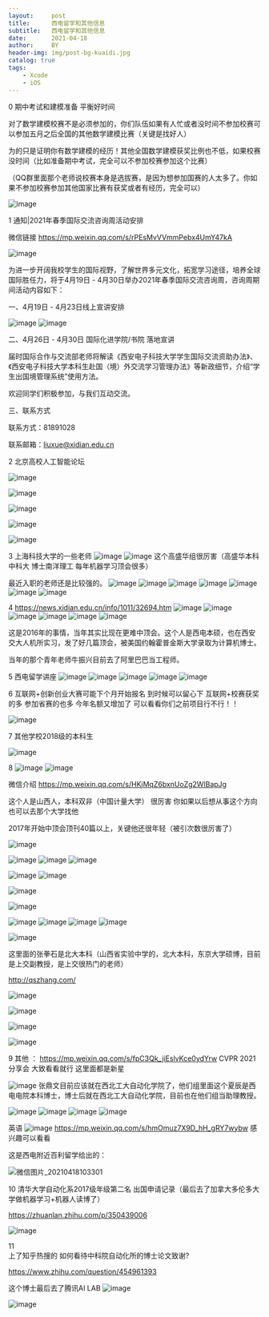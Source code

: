 ```yaml
---
layout:     post
title:      西电留学和其他信息
subtitle:   西电留学和其他信息
date:       2021-04-18
author:     BY
header-img: img/post-bg-kuaidi.jpg
catalog: true
tags:
    - Xcode
    - iOS
---
```



0  期中考试和建模准备 平衡好时间 

对了数学建模校赛不是必须参加的，你们队伍如果有人忙或者没时间不参加校赛可以参加五月之后全国的其他数学建模比赛（关键是找好人）

为的只是证明你有数学建模的经历！其他全国数学建模获奖比例也不低，如果校赛没时间（比如准备期中考试，完全可以不参加校赛参加这个比赛）

（QQ群里面那个老师说校赛本身是选拔赛，是因为想参加国赛的人太多了。你如果不参加校赛参加其他国家比赛有获奖或者有经历，完全可以）


![image](https://user-images.githubusercontent.com/24884878/115147738-0fc0e780-a08f-11eb-8692-262b1bad0634.png)




1 通知|2021年春季国际交流咨询周活动安排

微信链接 https://mp.weixin.qq.com/s/rPEsMvVVmmPebx4UmY47kA

![image](https://user-images.githubusercontent.com/24884878/115131097-e620a580-a027-11eb-93b7-a6807145b428.png)

为进一步开阔我校学生的国际视野，了解世界多元文化，拓宽学习途径，培养全球国际胜任力，将于4月19日 - 4月30日举办2021年春季国际交流咨询周，咨询周期间活动内容如下：

一、4月19日 - 4月23日线上宣讲安排

![image](https://user-images.githubusercontent.com/24884878/115131124-241dc980-a028-11eb-8e3f-cc055a90fe1f.png)
![image](https://user-images.githubusercontent.com/24884878/115131130-2bdd6e00-a028-11eb-8cfd-e905ccb5afc3.png)

二、4月26日 - 4月30日  国际化进学院/书院 落地宣讲

届时国际合作与交流部老师将解读《西安电子科技大学学生国际交流资助办法》、《西安电子科技大学本科生赴国（境）外交流学习管理办法》等新政细节，介绍“学生出国境管理系统”使用方法。

欢迎同学们积极参加，与我们互动交流。

三、联系方式

联系方式：81891028

联系邮箱：liuxue@xidian.edu.cn

2  北京高校人工智能论坛 

![image](https://user-images.githubusercontent.com/24884878/115131149-53343b00-a028-11eb-8f12-ef896e6f6eb9.png)

![image](https://user-images.githubusercontent.com/24884878/115131152-5b8c7600-a028-11eb-8619-545cbb67ae8a.png)

![image](https://user-images.githubusercontent.com/24884878/115132127-e755d080-a02f-11eb-8094-c59b069785f2.png)

![image](https://user-images.githubusercontent.com/24884878/115132131-ef157500-a02f-11eb-9a35-8cec5399ba8c.png)

![image](https://user-images.githubusercontent.com/24884878/115132845-65b57100-a036-11eb-81bb-20ed559999c5.png)



3 上海科技大学的一些老师
![image](https://user-images.githubusercontent.com/24884878/115131660-647f4680-a02c-11eb-89a8-9e818a8d3a30.png)
![image](https://user-images.githubusercontent.com/24884878/115131776-39492700-a02d-11eb-8023-a25592878202.png)
这个高盛华组很厉害（高盛华本科中科大 博士南洋理工 每年机器学习顶会很多）


最近入职的老师还是比较强的。
![image](https://user-images.githubusercontent.com/24884878/115131700-b58f3a80-a02c-11eb-9994-b0e7d06e73cd.png)
![image](https://user-images.githubusercontent.com/24884878/115131704-c17afc80-a02c-11eb-921d-5dcdca562389.png)
![image](https://user-images.githubusercontent.com/24884878/115131713-cb9cfb00-a02c-11eb-9d2b-bac947b3918e.png)
![image](https://user-images.githubusercontent.com/24884878/115131756-09018880-a02d-11eb-9517-9abe78d1ee5b.png)
![image](https://user-images.githubusercontent.com/24884878/115131764-128af080-a02d-11eb-9a99-1d0cf74b1e93.png)
![image](https://user-images.githubusercontent.com/24884878/115131767-19196800-a02d-11eb-95fa-d3dfbe4d8b1c.png)
![image](https://user-images.githubusercontent.com/24884878/115131769-220a3980-a02d-11eb-96c1-8c1fd6acbd86.png)



4 https://news.xidian.edu.cn/info/1011/32694.htm
![image](https://user-images.githubusercontent.com/24884878/115131508-3baa8180-a02b-11eb-94cf-2cee6c8ddfd6.png)
![image](https://user-images.githubusercontent.com/24884878/115131513-4402bc80-a02b-11eb-82f8-140d174be47b.png)
![image](https://user-images.githubusercontent.com/24884878/115131517-4cf38e00-a02b-11eb-9e5e-5ea86e2b2f54.png)
![image](https://user-images.githubusercontent.com/24884878/115131527-5d0b6d80-a02b-11eb-949d-e8b417b14580.png)
![image](https://user-images.githubusercontent.com/24884878/115131529-6694d580-a02b-11eb-9f56-7e8864c00c19.png)
![image](https://user-images.githubusercontent.com/24884878/115131533-6c8ab680-a02b-11eb-93c9-bd6eed70b86e.png)

这是2016年的事情，当年其实比现在更难中顶会。这个人是西电本硕，也在西安交大人机所实习，发了好几篇顶会，被美国约翰霍普金斯大学录取为计算机博士。

当年的那个青年老师牛振兴目前去了阿里巴巴当工程师。

5 西电留学讲座 
![image](https://user-images.githubusercontent.com/24884878/115131596-cd19f380-a02b-11eb-8f42-fe1e329776dc.png)
![image](https://user-images.githubusercontent.com/24884878/115131602-da36e280-a02b-11eb-8ba1-73a03d55a1d9.png)
![image](https://user-images.githubusercontent.com/24884878/115131606-e4f17780-a02b-11eb-910b-21b5ea6b6cf7.png)
![image](https://user-images.githubusercontent.com/24884878/115131612-ef137600-a02b-11eb-8194-cd8084f8acd2.png)
![image](https://user-images.githubusercontent.com/24884878/115131614-f6d31a80-a02b-11eb-8290-2f469ead14fa.png)

6 互联网+创新创业大赛可能下个月开始报名 到时候可以留心下  互联网+校赛获奖的多 参加省赛的也多 今年名额又增加了 可以看看你们之前项目行不行！！

![image](https://user-images.githubusercontent.com/24884878/115147967-08e6a480-a090-11eb-944c-fc8c5500c7e4.png)


7 其他学校2018级的本科生

![image](https://user-images.githubusercontent.com/24884878/115131667-7a8d0700-a02c-11eb-87ac-8f01c36074a9.png)

8 
![image](https://user-images.githubusercontent.com/24884878/115131799-6c8bb600-a02d-11eb-86eb-b9c434e3280e.png)
![image](https://user-images.githubusercontent.com/24884878/115131810-7e6d5900-a02d-11eb-844c-73f57ac7bc87.png)

微信介绍 https://mp.weixin.qq.com/s/HKjMqZ6bxnUoZg2WlBapJg

这个人是山西人，本科双非（中国计量大学） 很厉害 你如果以后想从事这个方向也可以去那个大学找他

2017年开始中顶会顶刊40篇以上，关键他还很年轻（被引次数很厉害了）

![image](https://user-images.githubusercontent.com/24884878/115131970-e1132480-a02e-11eb-8682-2aab65cb21d5.png)

![image](https://user-images.githubusercontent.com/24884878/115148051-7561a380-a090-11eb-80a3-036ff87c48d7.png)
![image](https://user-images.githubusercontent.com/24884878/115148060-7f83a200-a090-11eb-9dc2-7f637be32cb8.png)
![image](https://user-images.githubusercontent.com/24884878/115148067-87434680-a090-11eb-94b4-cbdc8a46b8af.png)



![image](https://user-images.githubusercontent.com/24884878/115131841-ad83ca80-a02d-11eb-8fd2-31efc862bb7f.png)
![image](https://user-images.githubusercontent.com/24884878/115148108-b3f75e00-a090-11eb-94b1-f4262e2fd4e9.png)

![image](https://user-images.githubusercontent.com/24884878/115131850-baa0b980-a02d-11eb-95f7-58e1ea203f8d.png)

![image](https://user-images.githubusercontent.com/24884878/115148217-2bc58880-a091-11eb-9544-558728fdac6e.png)


![image](https://user-images.githubusercontent.com/24884878/115131860-d2783d80-a02d-11eb-92e7-1e7627f6f258.png)
![image](https://user-images.githubusercontent.com/24884878/115131872-eae85800-a02d-11eb-8455-557e560f2d5c.png)
![image](https://user-images.githubusercontent.com/24884878/115131880-ffc4eb80-a02d-11eb-8e98-0690ac802e58.png)
![image](https://user-images.githubusercontent.com/24884878/115131885-0eab9e00-a02e-11eb-8c31-efe4237d689e.png)


![image](https://user-images.githubusercontent.com/24884878/115131890-1ec37d80-a02e-11eb-9206-3adb41689dd7.png)

这里面的张拳石是北大本科（山西省实验中学的，北大本科，东京大学硕博，目前是上交副教授，是上交很热门的老师）

http://qszhang.com/

![image](https://user-images.githubusercontent.com/24884878/115131997-0c960f00-a02f-11eb-9666-8bdc79ef594b.png)

![image](https://user-images.githubusercontent.com/24884878/115131904-4286c380-a02e-11eb-8e68-5973969b1821.png)

![image](https://user-images.githubusercontent.com/24884878/115131931-782bac80-a02e-11eb-8218-2939d1e2a78b.png)

![image](https://user-images.githubusercontent.com/24884878/115131937-87aaf580-a02e-11eb-8938-7a4fb922b0ff.png)




9 
其他 ：
https://mp.weixin.qq.com/s/fpC3Qk_jiEslvKce0ydYrw
CVPR 2021 分享会 大致看看就行 这里面都是新星


![image](https://user-images.githubusercontent.com/24884878/115132135-02284500-a030-11eb-8603-69f147e8cfb4.png)
张鼎文目前应该就在西北工大自动化学院了，他们组里面这个夏辰是西电电院本科博士，博士后就在西北工大自动化学院，目前也在他们组当助理教授。


![image](https://user-images.githubusercontent.com/24884878/115132146-36036a80-a030-11eb-907c-8dd53ee02f8f.png)
![image](https://user-images.githubusercontent.com/24884878/115132151-3dc30f00-a030-11eb-8c01-555a5b4f0072.png)
![image](https://user-images.githubusercontent.com/24884878/115132152-44ea1d00-a030-11eb-86d3-b8bba4cd6801.png)
![image](https://user-images.githubusercontent.com/24884878/115132163-58958380-a030-11eb-9a32-4491ab29d482.png)


英语 
![image](https://user-images.githubusercontent.com/24884878/115132212-972b3e00-a030-11eb-99b9-0a36f7c84cd3.png)
https://mp.weixin.qq.com/s/hmOmuz7X9D_hH_gRY7wybw 
感兴趣可以看看 


这是西电附近百利留学给出的：

![微信图片_20210418103301](https://user-images.githubusercontent.com/24884878/115132304-a19a0780-a031-11eb-9d8c-8a2dc61e3996.jpg)


10 
清华大学自动化系2017级年级第二名 出国申请记录（最后去了加拿大多伦多大学做机器学习+机器人读博了）

https://zhuanlan.zhihu.com/p/350439006

![image](https://user-images.githubusercontent.com/24884878/115134546-b7182d00-a043-11eb-8f3f-ac13cc894d06.png)


11  
上了知乎热搜的  如何看待中科院自动化所的博士论文致谢?

https://www.zhihu.com/question/454961393

这个博士最后去了腾讯AI LAB
![image](https://user-images.githubusercontent.com/24884878/115148538-9dea9d00-a092-11eb-8ecf-419b45be1703.png)




![image](https://user-images.githubusercontent.com/24884878/115148500-77c4fd00-a092-11eb-829e-3ab9f6ca4bc7.png)



